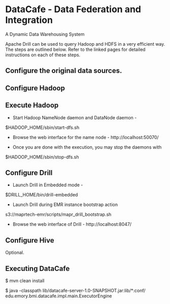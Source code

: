 # DataCafe - Data Federation and Integration

A Dynamic Data Warehousing System

Apache Drill can be used to query Hadoop and HDFS in a very efficient way. The steps are outlined below. 
Refer to the linked pages for detailed instructions on each of these steps.


## Configure the original data sources.


## Configure Hadoop 

## Execute Hadoop

* Start Hadoop NameNode daemon and DataNode daemon -

 $HADOOP_HOME/sbin/start-dfs.sh

* Browse the web interface for the name node - http://localhost:50070/

* Once you are done with the execution, you may stop the daemons with

 $HADOOP_HOME/sbin/stop-dfs.sh


## Configure Drill

* Launch Drill in Embedded mode -

 $DRILL_HOME/bin/drill-embedded 


* Launch Drill during EMR instance bootstrap action

 s3://maprtech-emr/scripts/mapr_drill_bootstrap.sh


* Browse the web interface of Drill - http://localhost:8047/

## Configure Hive

Optional.


## Executing DataCafe

 $ mvn clean install

 $ java -classpath lib/datacafe-server-1.0-SNAPSHOT.jar:lib/*:conf/ edu.emory.bmi.datacafe.impl.main.ExecutorEngine


